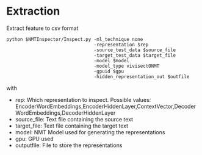 # Extraction

Extract feature to csv format
```
python $NMTInspector/Inspect.py -ml_technique none 
                                -representation $rep 
                                -source_test_data $source_file
                                -target_test_data $target_file
                                -model $model 
                                -model_type vivisectONMT 
                                -gpuid $gpu 
                                -hidden_representation_out $outfile
```

with
  * rep: Which representation to inspect. Possible values: EncoderWordEmbeddings,EncoderHiddenLayer,ContextVector,DecoderWordEmbeddings,DecoderHiddenLayer
  * source_file: Text file containing the source text
  * target_file: Text file containing the target text
  * model: NMT Model used for generating the representations
  * gpu: GPU used
  * outputfile: File to store the representations

